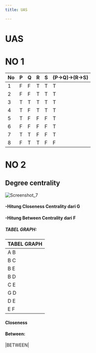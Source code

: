 ```yaml
---
title: UAS

---
```


# UAS



# NO 1

| No | P| Q| R| S|(P->Q)->(R->S)|
|----|--|--|--|--|--------------|
| 1  | F| F| T| T|T             |
| 2  | F| F| T| T|T             |
| 3  | T| T| T| T|T             |
| 4  | T| F| T| T|T             |
| 5  | T| F| F| F|T             |
| 6  | F| F| F| F|T             |
| 7  | T| T| F| F|T             |
| 8  | F| T| T| F|F             |

# NO 2


## Degree centrality
![Screenshot_7](https://hackmd.io/_uploads/r1CHgQNEJg.png)


#### -Hitung Closeness Centrality dari G
#### -Hitung Between Centrality dari F


##### TABEL GRAPH:
|TABEL GRAPH|
|-|
|A B|
|B C|
|B E|
|B D|
|C E|
|G D|
|D E|
|E F|

#### Closeness



#### Between:
|BETWEEN|

